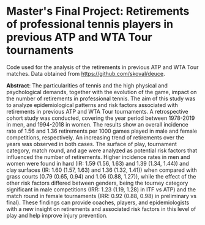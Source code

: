 # Master's Final Project: Retirements of professional tennis players in previous ATP and WTA Tour tournaments
Code used for the analysis of the retirements in previous ATP and WTA Tour matches. Data obtained from https://github.com/skoval/deuce.

**Abstract**: The particularities of tennis and the high physical and psychological demands, together with the evolution of the game, impact on the number of retirements in professional tennis. The aim of this study was to analyze epidemiological patterns and risk factors associated with retirements in previous ATP and WTA Tour tournaments. A retrospective cohort study was conducted, covering the year period between 1978-2019 in men, and 1994-2018 in women. The results show an overall incidence rate of 1.56 and 1.36 retirements per 1000 games played in male and female competitions, respectively. An increasing trend of retirements over the years was observed in both cases. The surface of play, tournament category, match round, and age were analyzed as potential risk factors that influenced the number of retirements. Higher incidence rates in men and women were found in hard (IR: 1.59 (1.56, 1.63) and 1.39 (1.34, 1.44)) and clay surfaces (IR: 1.60 (1.57, 1.63) and 1.36 (1.32, 1.41)) when compared with grass courts (0.79 (0.65, 0.94) and 1.06 (0.88, 1.27)), while the effect of the other risk factors differed between genders, being the tourney category significant in male competitions (IRR: 1.23 (1.19, 1.28) in ITF vs ATP) and the match round in female tournaments (IRR: 0.92 (0.88, 0.98) in preliminary vs final). These findings can provide coaches, players, and epidemiologists with a new insight on retirements and associated risk factors in this level of play and help improve injury prevention.

